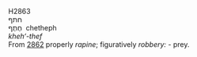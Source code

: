 <body>
  <p>H2863<br>  חתף  <br> חֶתֶף  ‎  chetheph  <br><i>kheh‘-thef </i><br>From <a href="h2862.htm">2862</a>  properly <i>rapine</i>; figuratively <i>robbery: - </i>prey.<br></p>
 </body>